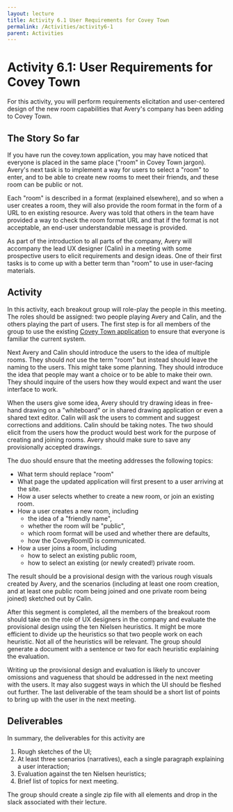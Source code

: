 ```yaml
---
layout: lecture
title: Activity 6.1 User Requirements for Covey Town
permalink: /Activities/activity6-1
parent: Activities
---
```


# Activity 6.1: User Requirements for Covey Town

For this activity, you will perform requirements elicitation and user-centered design of the new room capabilities that Avery's company has been adding to Covey Town.

## The Story So far

If you have run the covey.town application, you may have noticed that everyone is placed in the same place ("room" in Covey Town jargon).  Avery's next task is to implement a way for users to select a "room" to enter, and to be able to create new rooms to meet their friends, and these room can be public or not.

Each "room" is described in a format (explained elsewhere), and so when a user creates a room, they will also provide the room format in the form of a URL to en existing resource.  Avery was told that others in the team have provided a way to check the room format URL and that if the format is not acceptable, an end-user understandable message is provided.

As part of the introduction to all parts of the company, Avery will accompany the lead UX designer (Calin) in a meeting with some prospective users to elicit requirements and design ideas.   One of their first tasks is to come up with a better term than "room" to use in user-facing materials.

## Activity

In this activity, each breakout group will role-play the people in
this meeting.  The roles should be assigned: two people playing Avery
and Calin, and the others playing the part of users.  The first step
is for all members of the group to use the existing [Covey Town
application](http://app.covey.town) to ensure that everyone is
familiar the current system.

Next Avery and Calin should introduce the users to the idea of multiple rooms.  They should *not* use the term "room" but instead should leave the naming to the users.  This might take some planning.  They should introduce the idea that people may want a choice or to be able to make their own.  They should inquire of the users how they would expect and want the user interface to work.

When the users give some idea, Avery should try drawing ideas in free-hand drawing on a "whiteboard" or in shared drawing application or even a shared text editor.   Calin will ask the users to comment and suggest corrections and additions.  Calin should be taking notes.  The two should elicit from the users how the product would best work for the purpose of creating and joining rooms.  Avery should make sure to save any provisionally accepted drawings.

The duo should ensure that the meeting addresses the following topics:
* What term should replace "room"
* What page the updated application will first present to a user arriving at the site.
* How a user selects whether to create a new room, or join an existing room.
* How a user creates a new room, including
  - the idea of a "friendly name",
  - whether the room will be "public",
  - which room format will be used and whether there are defaults,
  - how the CoveyRoomID is communicated.
* How a user joins a room, including
  - how to select an existing public room,
  - how to select an existing (or newly created!) private room.

The result should be a provisional design with the various rough visuals
created by Avery, and the scenarios (including at least one room creation, and at least one public room being joined and one private room being joined) sketched out by Calin.

After this segment is completed, all the members of the breakout room should take on the role of UX designers in the company and evaluate the provisional design using the ten Nielsen heuristics.  It might be more efficient to divide up the heuristics so that two people work on each heuristic.  Not all of the heuristics will be relevant.  The group should generate a document with a sentence or two for each heuristic explaining the evaluation.

Writing up the provisional design and evaluation is likely to uncover omissions and vagueness that should be addressed in the next meeting with the users.  It may also suggest ways in which the UI should be fleshed out further.   The last deliverable of the team should be a short list of points to bring up with the user in the next meeting.

## Deliverables

In summary, the deliverables for this activity are
1. Rough sketches of the UI;
2. At least three scenarios (narratives), each a single paragraph explaining a user interaction;
3. Evaluation against the ten Nielsen heuristics;
4. Brief list of topics for next meeting.

The group should create a single zip file with all elements and drop in the slack associated with their lecture.


[comment]: # (LocalWords:  permalink UX Calin CoveyRoomID UI
)

